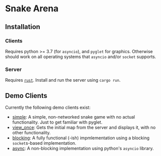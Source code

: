 # Snake Arena

## Installation

### Clients

Requires python >= 3.7 (for `asyncio`), and `pyglet` for graphics. Otherwise
should work on all operating systems that `asyncio` and/or `socket` supports.

### Server

Requires [`rust`](https://www.rust-lang.org). Install and run the server using
`cargo run`.

## Demo Clients

Currently the following demo clients exist:

- [simple](client/simple.py): A simple, non-networked snake game with no
  actual functionality. Just to get familiar with pyglet.
- [view_once](client/view_once.py): Gets the initial map from the server and
  displays it, with no other functionality.
- [blocking](client/blocking.py): A fully functional (-ish) impmlementation
  using a blocking `socket`s-based implementation.
- [async](client/async.py): A non-blocking implementation using python's
  `asyncio` library.

